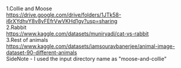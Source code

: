 1.Collie and Moose 
<br>
https://drive.google.com/drive/folders/1JTk58-i6rXYdhvY8v8yFEfrVwVKHd1gy?usp=sharing<br>
2.Rabbit
<br>
https://www.kaggle.com/datasets/muniryadi/cat-vs-rabbit<br>
3.Rest of animals<br>
https://www.kaggle.com/datasets/iamsouravbanerjee/animal-image-dataset-90-different-animals
<br>
SideNote - I used the input directory name as "moose-and-collie"
